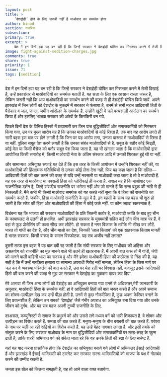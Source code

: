 ```yaml
---
layout: post
title: >
    ‘देशद्रोही’ होने के लिए जरूरी नहीं है माओवाद का समर्थक होना
author: binod
section: नजरिया
subsection:
primary: true
excerpt: >
    देश में इन दिनों हवा यह बन रही है कि जिन्हें सरकार ने देशद्रोही घोषित कर गिरफ्तार करने में तेजी दिखाई है, उन्हें प्रकारांतर से माओवादियों का समर्थक बताती है. यह सत्ता के लिए एक आसान रास्ता जरूर है, लेकिन जरूरी नहीं कि आप माओवादियों का समर्थन करने की वजह से ही देशद्रोही घोषित किये जायें.
image: fight-against-sedition-charges.jpg
comments: true
share: true
priority: 1
issue: 71
tags: [sedition]
---
```


देश में इन दिनों हवा यह बन रही है कि जिन्हें सरकार ने देशद्रोही घोषित कर गिरफ्तार करने में तेजी दिखाई है, उन्हें प्रकारांतर से माओवादियों का समर्थक बताती है. यह सत्ता के लिए एक आसान रास्ता जरूर है, लेकिन जरूरी नहीं कि आप माओवादियों का समर्थन करने की वजह से ही देशद्रोही घोषित किये जायें. अपने झारखंड में जिन लोगों को देशद्रोह के मुकदमे में सरकार ने फंसाया है, उनमें से सभी महज आदिवासी हितों के पैरोकार व जल, जंगल, जमीन आंदोलन के समर्थक हैं. उन्होंने खूंटी में चले पत्थरगड़ी आंदोलन का समर्थन किया हैं और इसलिए भाजपा सरकार की आंखों के किरकिरी बन गये.

पिछले दिनों देश के विभिन्न हिस्सों में छापामारी कर जिन पांच बुद्धिजीवियों और समाजकर्मियों को गिरफ्तार किया गया, उन पर मुख्य आरोप यह है कि उनका माओवादियों से कोई रिश्ता है. एक बार यह आरोप लगते ही सारी बहस इस बात पर होने लगती है कि जिन पर यह आरोप लगा, उनका वास्तव में माओवादियों से रिश्ता है या नहीं. पुलिस सबूत पेश करने लगती है कि उनका संबंध माओवादियों से है. सबूत के बतौर कोई चिढ्ठी, कोई मेल या किसी मैसेज को बतौर सबूत पेश किया जाता है. यह भी खंगाला जाता है कि माओवादियों द्वारा आयोजित किसी समारोह में, किसी माओवादी नेता के अंतिम संस्कार आदि में उनकी शिरकत हुई थी या नहीं.

और सामान्यतः अभियुक्त सफाई यह देते हैं कि इस तरह के किसी आयोजन में उन्होंने शिरकत नहीं की, या माओवादियों की हिंसात्मक गतिविधियों से उनका कोई लेना देना नहीं. फिर यह कहा जाता है कि दलित— आदिवासी हितों की बात करने की वजह से यदि उन्हें नक्सली या माओवादी कहा जाता है तो वे माओवादी हैं. यह एक तरह से माओवाद या नक्सली हिंसा को ग्लोरीफाई ही करना है. सवाल यह है कि माओवाद एक राजनीतिक दर्शन है, जिन्हें संसदीय राजनीति पर भरोसा नहीं और जो मानते हैं कि सत्ता बंदूक की नली से ही निकलती है. मैंने कभी भी किसी माओवाद समर्थक को यह कहते नहीं सुना कि वे हिंसा की राजनीति का समर्थन करते हैं. जबकि, हिंसा माओवादी राजनीति के मूल में है. इन बहसों के साथ यह बहस भी शुरु हो जाती है कि स्टेट की हिंसा और माओवादियों की हिंसा में कोई फर्क नहीं. या कौन ज्यादा खतरनाक है.

विडंबना यह कि भाजपा की सरकार माओवादियों के प्रति जितनी कठोर है,  माओवादी क्रांति के बाद हुए चीन के कायापलट से उतनी ही प्रभावित. अभी झारखंड सरकार के मुख्यमंत्री सहित कई लोग चीन यात्रा पर हैं. वे वहां से फूड प्रोसेसिंग की कला सीख कर लौटेंगे. हो सकता है नगर विकास के तरीके भी सीख कर लौटें. भारत तो गांधी का देश है, और चीन माओ का देश, जिनकी 'लाल किताब' को एक खतरनाक किताब मानती है भारत सरकार. किसी बारूद के समान विस्फोटक. यह सब अजीब नहीं लगता?

दूसरी तरफ इस बहस में यह बात दबी रह जाती है कि संघी सरकार के लिए गांधीवाद की अहिंसा और असहयोग को राजनीति का मूल मानने वाले भी उतने ही खतरनाक हैं. मैं अपनी बात करूं तो मैं गांधी, जेपी को मानने वाली वाहिनी धारा का सदस्य हूं और मैंने हमेशा माओवादी हिंसा की कठोरता से निंदा की है. यह सही है कि मैं उन्हें सरफिरा हत्यारा या सामान्य अपराधी गिरोह नहीं मानता, लेकिन हिंसा के जिस मार्ग पर चल कर वे व्यवस्था परिवर्तन की बात करते हैं, उस पर मेरा रत्ती भर विश्वास नहीं. बावजूद इसके आदिवासी हितो की बात करने की वजह से मुझ पर सरकार ने देशद्रोह का मुकदमा दायर कर दिया.

मेरे अलावा भी जिन अन्य लोगों को देशद्रोह का अभियुक्त बनाया गया उनमें से अधिकतर,मेरी जानकारी के अनुसार, माओवादी हिंसा के समर्थक नहीं. हां वे आदिवासी हितों की बात जरूर करते हैं और अपने समाज का शोषण-उत्पीड़न देख कर उन्हें पीड़ा होती है. उनमें से कुछ नौकरीपेशा हैं, कुछ अपना केरियर बनाने के लिए प्रयत्नशील हैं, लेकिन उन सबको ‘देशद्रोह’ जैसे गंभीर अपराध का अभियुक्त बना दिया गया और उनके जीवन को दुर्गम. और यह सब महज अपनी टुच्ची राजनीति के लिए.

दरअसल, कम्युनिस्टों से समाज के प्रभुवर्ग को और उससे लगे मध्यम वर्ग को भारी शिकायत है. वे शोषण और उत्पीड़न का विरोध करते हैं. समता की बात करते हैं. मनुष्य-मनुष्य के बीच बराबरी की बात करते हैं. परंपरा के नाम पर चली आ रही रूढ़ियों का विरोध करते हैं. यह उन्हें बेहद नागवार लगता है. और इसी तबके को संतुष्ट करने के लिए सरकार माओवाद के नाम पर बुद्धिजीवियों और समाजकर्मियों पर तरह-तरह के जुल्म ढ़ाती है, ताकि शहरी अभिजात वर्ग को संकेत जाता रहे कि वह उनके हितों की रक्षा के लिए सचेष्ट है.

यहां यह याद करना प्रासांगिक होगा कि देशद्रोह का अभियुक्त बनाये गये लोगों में अधिकतर ईसाई आदिवासी हैं और झारखंड में ईसाई आदिवासी को टारगेट कर सरकार सरना आदिवासियों को भाजपा के पक्ष में गोलबंद करने की उम्मीद रखती है.

जनता इस खेल को कितना समझती है, यह तो आने वाला वक्त बतायेगा.